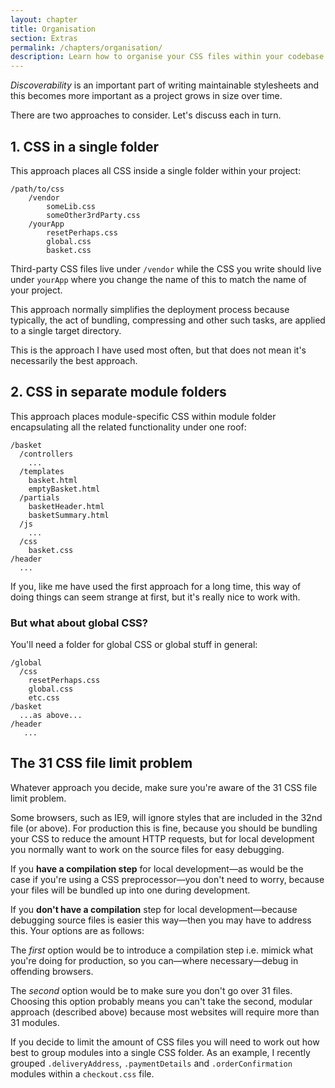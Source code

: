 ```yaml
---
layout: chapter
title: Organisation
section: Extras
permalink: /chapters/organisation/
description: Learn how to organise your CSS files within your codebase.
---
```


*Discoverability* is an important part of writing maintainable stylesheets and this becomes more important as a project grows in size over time.

There are two approaches to consider. Let's discuss each in turn.

## 1. CSS in a single folder

This approach places all CSS inside a single folder within your project:

	/path/to/css
	    /vendor
            someLib.css
            someOther3rdParty.css
	    /yourApp
	        resetPerhaps.css
	        global.css
	        basket.css

Third-party CSS files live under `/vendor` while the CSS you write should live under `yourApp` where you change the name of this to match the name of your project.

This approach normally simplifies the deployment process because typically, the act of bundling, compressing and other such tasks, are applied to a single target directory.

This is the approach I have used most often, but that does not mean it's necessarily the best approach.

## 2. CSS in separate module folders

This approach places module-specific CSS within module folder encapsulating all the related functionality under one roof:

	/basket
      /controllers
        ...
      /templates
        basket.html
        emptyBasket.html
      /partials
        basketHeader.html
        basketSummary.html
      /js
        ...
      /css
        basket.css
	/header
	  ...

If you, like me have used the first approach for a long time, this way of doing things can seem strange at first, but it's really nice to work with.

### But what about global CSS?

You'll need a folder for global CSS or global stuff in general:

	/global
	  /css
        resetPerhaps.css
        global.css
        etc.css
	/basket
	  ...as above...
	/header
       ...

## The 31 CSS file limit problem

Whatever approach you decide, make sure you're aware of the 31 CSS file limit problem.

Some browsers, such as IE9, will ignore styles that are included in the 32nd file (or above). For production this is fine, because you should be bundling your CSS to reduce the amount HTTP requests, but for local development you normally want to work on the source files for easy debugging.

If you **have a compilation step** for local development&mdash;as would be the case if you're using a CSS preprocessor&mdash;you don't need to worry, because your files will be bundled up into one during development.

If you **don't have a compilation** step for local development&mdash;because debugging source files is easier this way&mdash;then you may have to address this. Your options are as follows:

The *first* option would be to introduce a compilation step i.e. mimick what you're doing for production, so you can&mdash;where necessary&mdash;debug in offending browsers.

The *second* option would be to make sure you don't go over 31 files. Choosing this option probably means you can't take the second, modular approach (described above) because most websites will require more than 31 modules.

If you decide to limit the amount of CSS files you will need to work out how best to group modules into a single CSS folder. As an example, I recently grouped `.deliveryAddress`, `.paymentDetails` and `.orderConfirmation` modules within a `checkout.css` file.